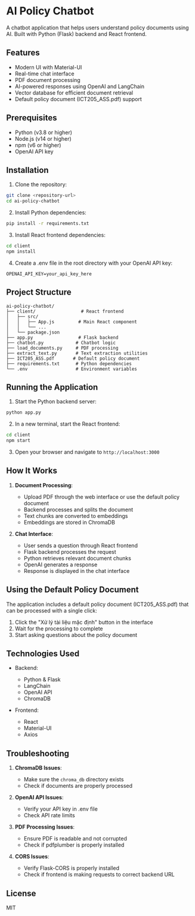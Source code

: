 # AI Policy Chatbot

A chatbot application that helps users understand policy documents using AI. Built with Python (Flask) backend and React frontend.

## Features

- Modern UI with Material-UI
- Real-time chat interface
- PDF document processing
- AI-powered responses using OpenAI and LangChain
- Vector database for efficient document retrieval
- Default policy document (ICT205_ASS.pdf) support

## Prerequisites

- Python (v3.8 or higher)
- Node.js (v14 or higher)
- npm (v6 or higher)
- OpenAI API key

## Installation

1. Clone the repository:
```bash
git clone <repository-url>
cd ai-policy-chatbot
```

2. Install Python dependencies:
```bash
pip install -r requirements.txt
```

3. Install React frontend dependencies:
```bash
cd client
npm install
```

4. Create a .env file in the root directory with your OpenAI API key:
```
OPENAI_API_KEY=your_api_key_here
```

## Project Structure

```
ai-policy-chatbot/
├── client/                 # React frontend
│   ├── src/
│   │   ├── App.js         # Main React component
│   │   └── ...
│   └── package.json
├── app.py                 # Flask backend
├── chatbot.py            # Chatbot logic
├── load_documents.py     # PDF processing
├── extract_text.py       # Text extraction utilities
├── ICT205_ASS.pdf       # Default policy document
├── requirements.txt      # Python dependencies
└── .env                  # Environment variables
```

## Running the Application

1. Start the Python backend server:
```bash
python app.py
```

2. In a new terminal, start the React frontend:
```bash
cd client
npm start
```

3. Open your browser and navigate to `http://localhost:3000`

## How It Works

1. **Document Processing**:
   - Upload PDF through the web interface or use the default policy document
   - Backend processes and splits the document
   - Text chunks are converted to embeddings
   - Embeddings are stored in ChromaDB

2. **Chat Interface**:
   - User sends a question through React frontend
   - Flask backend processes the request
   - Python retrieves relevant document chunks
   - OpenAI generates a response
   - Response is displayed in the chat interface

## Using the Default Policy Document

The application includes a default policy document (ICT205_ASS.pdf) that can be processed with a single click:

1. Click the "Xử lý tài liệu mặc định" button in the interface
2. Wait for the processing to complete
3. Start asking questions about the policy document

## Technologies Used

- Backend:
  - Python & Flask
  - LangChain
  - OpenAI API
  - ChromaDB

- Frontend:
  - React
  - Material-UI
  - Axios

## Troubleshooting

1. **ChromaDB Issues**:
   - Make sure the `chroma_db` directory exists
   - Check if documents are properly processed

2. **OpenAI API Issues**:
   - Verify your API key in .env file
   - Check API rate limits

3. **PDF Processing Issues**:
   - Ensure PDF is readable and not corrupted
   - Check if pdfplumber is properly installed

4. **CORS Issues**:
   - Verify Flask-CORS is properly installed
   - Check if frontend is making requests to correct backend URL

## License

MIT 